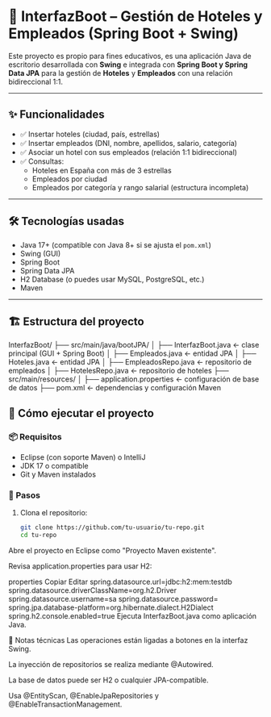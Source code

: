 # 🏨 InterfazBoot – Gestión de Hoteles y Empleados (Spring Boot + Swing)

Este proyecto es propio para fines educativos, es una aplicación Java de escritorio desarrollada con **Swing** e integrada con **Spring Boot y Spring Data JPA** para la gestión de **Hoteles** y **Empleados** con una relación bidireccional 1:1.

---

## ✨ Funcionalidades

- ✅ Insertar hoteles (ciudad, país, estrellas)
- ✅ Insertar empleados (DNI, nombre, apellidos, salario, categoría)
- ✅ Asociar un hotel con sus empleados (relación 1:1 bidireccional)
- ✅ Consultas:
  - Hoteles en España con más de 3 estrellas
  - Empleados por ciudad
  - Empleados por categoría y rango salarial (estructura incompleta)

---

## 🛠️ Tecnologías usadas

- Java 17+ (compatible con Java 8+ si se ajusta el `pom.xml`)
- Swing (GUI)
- Spring Boot
- Spring Data JPA
- H2 Database (o puedes usar MySQL, PostgreSQL, etc.)
- Maven

---

## 🏗️ Estructura del proyecto

InterfazBoot/
├── src/main/java/bootJPA/
│ ├── InterfazBoot.java ← clase principal (GUI + Spring Boot)
│ ├── Empleados.java ← entidad JPA
│ ├── Hoteles.java ← entidad JPA
│ ├── EmpleadosRepo.java ← repositorio de empleados
│ ├── HotelesRepo.java ← repositorio de hoteles
├── src/main/resources/
│ ├── application.properties ← configuración de base de datos
├── pom.xml ← dependencias y configuración Maven



## 🚀 Cómo ejecutar el proyecto

### 📦 Requisitos

- Eclipse (con soporte Maven) o IntelliJ
- JDK 17 o compatible
- Git y Maven instalados

### 🔧 Pasos

1. Clona el repositorio:

   ```bash
   git clone https://github.com/tu-usuario/tu-repo.git
   cd tu-repo
Abre el proyecto en Eclipse como "Proyecto Maven existente".

Revisa application.properties para usar H2:

properties
Copiar
Editar
spring.datasource.url=jdbc:h2:mem:testdb
spring.datasource.driverClassName=org.h2.Driver
spring.datasource.username=sa
spring.datasource.password=
spring.jpa.database-platform=org.hibernate.dialect.H2Dialect
spring.h2.console.enabled=true
Ejecuta InterfazBoot.java como aplicación Java.

🧪 Notas técnicas
Las operaciones están ligadas a botones en la interfaz Swing.

La inyección de repositorios se realiza mediante @Autowired.

La base de datos puede ser H2 o cualquier JPA-compatible.

Usa @EntityScan, @EnableJpaRepositories y @EnableTransactionManagement.
